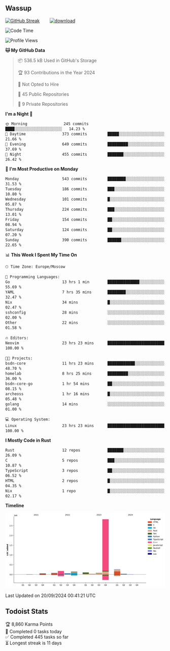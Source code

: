 ## Wassup

<!--
-->

[![GitHub Streak](http://github-readme-streak-stats.herokuapp.com?user=archeoss&theme=shades-of-purple&hide_border=true&date_format=j%20M%5B%20Y%5D)](https://git.io/streak-stats)&nbsp;&nbsp;&nbsp;&nbsp;&nbsp;&nbsp;&nbsp;&nbsp;[![download](https://user-images.githubusercontent.com/68448737/147796309-d8b65b1d-4dde-40d9-b03a-2b42aaa6cd43.jpeg)
](http://bmstu.ru/)

<!--START_SECTION:waka-->
![Code Time](http://img.shields.io/badge/Code%20Time-3%2C257%20hrs%2030%20mins-blue)

![Profile Views](http://img.shields.io/badge/Profile%20Views-0-blue)

**🐱 My GitHub Data** 

> 📦 536.5 kB Used in GitHub's Storage 
 > 
> 🏆 93 Contributions in the Year 2024
 > 
> 🚫 Not Opted to Hire
 > 
> 📜 45 Public Repositories 
 > 
> 🔑 9 Private Repositories 
 > 
**I'm a Night 🦉** 

```text
🌞 Morning                245 commits         ████░░░░░░░░░░░░░░░░░░░░░   14.23 % 
🌆 Daytime                373 commits         █████░░░░░░░░░░░░░░░░░░░░   21.66 % 
🌃 Evening                649 commits         █████████░░░░░░░░░░░░░░░░   37.69 % 
🌙 Night                  455 commits         ███████░░░░░░░░░░░░░░░░░░   26.42 % 
```
📅 **I'm Most Productive on Monday** 

```text
Monday                   543 commits         ████████░░░░░░░░░░░░░░░░░   31.53 % 
Tuesday                  186 commits         ███░░░░░░░░░░░░░░░░░░░░░░   10.80 % 
Wednesday                101 commits         █░░░░░░░░░░░░░░░░░░░░░░░░   05.87 % 
Thursday                 224 commits         ███░░░░░░░░░░░░░░░░░░░░░░   13.01 % 
Friday                   154 commits         ██░░░░░░░░░░░░░░░░░░░░░░░   08.94 % 
Saturday                 124 commits         ██░░░░░░░░░░░░░░░░░░░░░░░   07.20 % 
Sunday                   390 commits         ██████░░░░░░░░░░░░░░░░░░░   22.65 % 
```


📊 **This Week I Spent My Time On** 

```text
🕑︎ Time Zone: Europe/Moscow

💬 Programming Languages: 
Go                       13 hrs 1 min        ██████████████░░░░░░░░░░░   55.69 % 
YAML                     7 hrs 35 mins       ████████░░░░░░░░░░░░░░░░░   32.47 % 
Nix                      34 mins             █░░░░░░░░░░░░░░░░░░░░░░░░   02.47 % 
sshconfig                28 mins             ░░░░░░░░░░░░░░░░░░░░░░░░░   02.00 % 
Other                    22 mins             ░░░░░░░░░░░░░░░░░░░░░░░░░   01.58 % 

🔥 Editors: 
Neovim                   23 hrs 23 mins      █████████████████████████   100.00 % 

🐱‍💻 Projects: 
bsdn-core                11 hrs 23 mins      ████████████░░░░░░░░░░░░░   48.70 % 
homelab                  8 hrs 25 mins       █████████░░░░░░░░░░░░░░░░   36.00 % 
bsdn-core-go             1 hr 54 mins        ██░░░░░░░░░░░░░░░░░░░░░░░   08.15 % 
archeoss                 1 hr 16 mins        █░░░░░░░░░░░░░░░░░░░░░░░░   05.48 % 
golang                   14 mins             ░░░░░░░░░░░░░░░░░░░░░░░░░   01.00 % 

💻 Operating System: 
Linux                    23 hrs 23 mins      █████████████████████████   100.00 % 
```

**I Mostly Code in Rust** 

```text
Rust                     12 repos            ███████░░░░░░░░░░░░░░░░░░   26.09 % 
C                        5 repos             ███░░░░░░░░░░░░░░░░░░░░░░   10.87 % 
TypeScript               3 repos             ██░░░░░░░░░░░░░░░░░░░░░░░   06.52 % 
HTML                     2 repos             █░░░░░░░░░░░░░░░░░░░░░░░░   04.35 % 
Nix                      1 repo              █░░░░░░░░░░░░░░░░░░░░░░░░   02.17 % 
```



**Timeline**

![Lines of Code chart](https://raw.githubusercontent.com/archeoss/archeoss/master/assets/bar_graph.png)


 Last Updated on 20/09/2024 00:41:21 UTC
<!--END_SECTION:waka-->

## Todoist Stats

<!-- TODO-IST:START -->
🏆  8,860 Karma Points           
🌸  Completed 0 tasks today           
✅  Completed 445 tasks so far           
⏳  Longest streak is 11 days
<!-- TODO-IST:END -->
